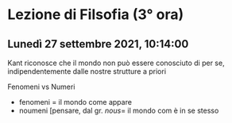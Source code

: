 # Lezione di Filsofia (3° ora) 
## Lunedì 27 settembre 2021, 10:14:00

Kant riconosce che il mondo non può essere conosciuto di per se, indipendentemente dalle nostre strutture a priori


Fenomeni vs Numeri
* fenomeni = il mondo come appare
* noumeni [pensare, dal gr. _nous_= il mondo com è in se stesso
<!--stackedit_data:
eyJoaXN0b3J5IjpbMTk4ODk4MDAwNSwxNzQxMTgwNTk2XX0=
-->